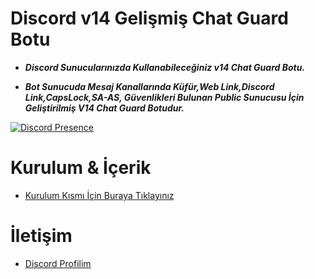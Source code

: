 # Discord v14 Gelişmiş Chat Guard Botu


- **_Discord Sunucularınızda Kullanabileceğiniz v14 Chat Guard Botu._**

- **_Bot Sunucuda Mesaj Kanallarında Küfür,Web Link,Discord Link,CapsLock,SA-AS, Güvenlikleri Bulunan Public Sunucusu İçin Geliştirilmiş V14 Chat Guard Botudur._**

[![Discord Presence](https://lanyard-profile-readme.vercel.app/api/1111672215541395526?hideDiscrim=true)](https://discord.com/users/1111672215541395526) 

  
 # Kurulum & İçerik 


 - [Kurulum Kısmı İçin Buraya Tıklayınız](Kurulum.md)

  # İletişim 

 - [Discord Profilim](https://discord.com/users/1111672215541395526)